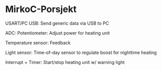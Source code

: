 # MirkoC-Porsjekt


USART/PC USB:
Send generic data via USB to PC

ADC:
Potentiometer:
Adjust power for heating unit

Temperature sensor:
Feedback

Light sensor:
Time-of-day sensor to regulate boost for nighttime heating

Interrupt + Timer:
Start/stop heating unit w/ warning light
